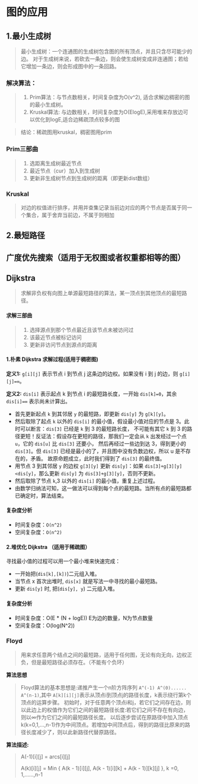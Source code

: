 # 图的应用
## 1.最小生成树
> 最小生成树：一个连通图的生成树包含图的所有顶点，并且只含尽可能少的边。
> 对于生成树来说，若砍去一条边，则会使生成树变成非连通图；若给它增加一条边，则会形成图中的一条回路。

### 解决算法：
>1. Prim算法：与节点数相关，时间复杂度为O(v^2), 适合求解边稠密的图的最小生成树。
>2. Kruskal算法: 与边数相关，时间复杂度为O(ElogE),采用堆来存放边可以优化到logE,适合边稀疏顶点较多的图

>结论：稀疏图用kruskal，稠密图用prim


### Prim三部曲
>1. 选距离生成树最近节点
>2. 最近节点（cur）加入到生成树
>3. 更新非生成树节点到生成树的距离（即更新dist数组）


### Kruskal
>对边的权值进行排序，并用并查集记录当前边对应的两个节点是否属于同一个集合，属于舍弃当前边，不属于则相加

## 2.最短路径

## 广度优先搜索（适用于无权图或者权重都相等的图）

## Dijkstra
>求解非负权有向图上单源最短路径的算法，某一顶点到其他顶点的最短路径。



#### 求解三部曲
>1. 选择源点到那个节点最近且该节点未被访问过
>2. 该最近节点被标记访问
>3. 更新非访问节点到源点的距离

#### 1.朴素 Dijkstra 求解过程(适用于稠密图)
**定义1:** `g[i][j]` 表示节点 i 到节点 j 这条边的边权。如果没有 i 到 j 的边，则 `g[i][j]=∞`。

**定义2:** `dis[i]` 表示起点 k 到节点 i 的最短路长度，一开始 `dis[k]=0`，其余 `dis[i]=∞` 表示尚未计算出。

- 首先更新起点 `k` 到其邻居 `y` 的最短路，即更新 `dis[y]` 为 `g[k][y]`。
- 然后取除了起点 `k` 以外的 `dis[i]` 的最小值，假设最小值对应的节点是 3。此时可以断言：`dis[3]` 已经是 `k` 到 3 的最短路长度，
  不可能有其它 `k` 到 3 的路径更短！反证法：假设存在更短的路径，那我们一定会从 `k` 出发经过一个点 `u`，它的 `dis[u]` 比 `dis[3]` 还要小，
  然后再经过一些边到达 3，得到更小的 `dis[3]`。但 `dis[3]` 已经是最小的了，并且图中没有负数边权，所以 u 是不存在的，矛盾。
  故原命题成立，此时我们得到了 `dis[3]` 的最终值。
- 用节点 3 到其邻居 `y` 的边权 `g[3][y]` 更新 `dis[y]`：如果 `dis[3]+g[3][y]<dis[y]`，那么更新 `dis[y]` 为 `dis[3]+g[3][y]`，否则不更新。
- 然后取除了节点 `k`,3 以外的 `dis[i]` 的最小值，重复上述过程。
- 由数学归纳法可知，这一做法可以得到每个点的最短路。当所有点的最短路都已确定时，算法结束。
#### 复杂度分析
- 时间复杂度：`O(n^2)`
- 空间复杂度：`O(n^2)`
#### 2.堆优化 Dijkstra （适用于稀疏图）
寻找最小值的过程可以用一个最小堆来快速完成：
- 一开始把(`dis[k],[k])`)二元组入堆。
- 当节点 x 首次出堆时, `dis[x]` 就是写法一中寻找的最小最短路。
- 更新 `dis[y]` 时, 把(`dis[y], y`) 二元组入堆。
#### 复杂度分析
- 时间复杂度：O(E * (N + logE)) E为边的数量，N为节点数量
- 空间复杂度：O(log(N^2))

### Floyd
> 用来求任意两个结点之间的最短路，适用于任何图，无论有向无向，边权正负，但是最短路径必须存在。（不能有个负环）

**算法思想**
>Floyd算法的基本思想是:递推产生一个n阶方阵序列 `A^(-1) A^(0)...... A^(n-1)`,其中 `A[k][i][j]`表示从顶点i到顶点j的路径长度，k表示绕行第k个顶点的运算步骤。
> 初始时，对于任意两个顶点i和j，若它们之间存在边，则以此边上的权值作为它们之间的最短路径长度:若它们之间不存在有向边，则以∞作为它们之间的最短路径长度。
> 以后逐步尝试在原路径中加入顶点 k(k=0,1,…,n-1)作为中间顶点。若增加中间顶点后，得到的路径比原来的路径长度减少了，则以此新路径代替原路径。
>
**算法描述:**
> A(-1)[i][j] = arcs[i][j]
> 
> A(k)[i][j] = Min { A(k - 1)[i][j], A(k - 1)[i][k] + A(k - 1)][k][j] }, k =0, 1,……,n-1

